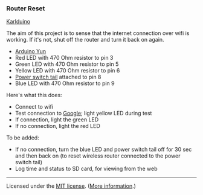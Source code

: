### Router Reset

[Karlduino](http://github.com/karlduino)

The aim of this project is to sense that the internet connection over
wifi is working. If it's not, shut off the router and turn it back on
again.

- [Arduino Yun](http://arduino.cc/en/Main/arduinoBoardYun)
- Red LED with 470 Ohm resistor to pin 3
- Green LED with 470 Ohm resistor to pin 5
- Yellow LED with 470 Ohm resistor to pin 6
- [Power switch tail](https://www.sparkfun.com/products/10747) attached to pin 8
- Blue LED with 470 Ohm resistor to pin 9

Here's what this does:

- Connect to wifi
- Test connection to [Google](www.google.com); light yellow LED during
  test
- If connection, light the green LED
- If no connection, light the red LED

To be added:
- If no connection, turn the blue LED and power switch tail off for 30
  sec and then back on (to reset wireless router connected to the
  power switch tail)
- Log time and status to SD card, for viewing from the web

----

Licensed under the [MIT license](License.txt). ([More information](http://en.wikipedia.org/wiki/MIT_License).)
